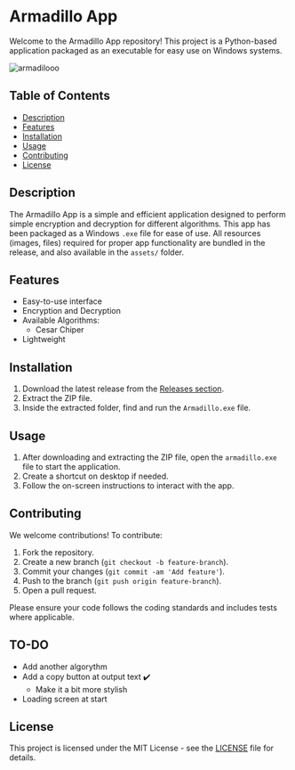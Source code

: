 # Armadillo App

Welcome to the Armadillo App repository! This project is a Python-based application packaged as an executable for easy use on Windows systems.

![armadilooo](https://github.com/user-attachments/assets/3fe0c0a1-3b98-413a-a1f7-032d3fb94d58)

## Table of Contents
- [Description](#description)
- [Features](#features)
- [Installation](#installation)
- [Usage](#usage)
- [Contributing](#contributing)
- [License](#license)

## Description

The Armadillo App is a simple and efficient application designed to perform simple encryption and decryption for different algorithms. This app has been packaged as a Windows `.exe` file for ease of use. All resources (images, files) required for proper app functionality are bundled in the release, and also available in the `assets/` folder.

## Features

- Easy-to-use interface
- Encryption and Decryption
- Available Algorithms:
  - Cesar Chiper
- Lightweight

## Installation

1. Download the latest release from the [Releases section](https://github.com/batamladen/Armadillo/releases).
2. Extract the ZIP file.
3. Inside the extracted folder, find and run the `Armadillo.exe` file.

## Usage

1. After downloading and extracting the ZIP file, open the `armadillo.exe` file to start the application.
2. Create a shortcut on desktop if needed.
3. Follow the on-screen instructions to interact with the app.

## Contributing

We welcome contributions! To contribute:
1. Fork the repository.
2. Create a new branch (`git checkout -b feature-branch`).
3. Commit your changes (`git commit -am 'Add feature'`).
4. Push to the branch (`git push origin feature-branch`).
5. Open a pull request.

Please ensure your code follows the coding standards and includes tests where applicable.

## TO-DO
* Add another algorythm
* Add a copy button at output text ✔️
  * Make it a bit more stylish
* Loading screen at start

## License

This project is licensed under the MIT License - see the [LICENSE](https://github.com/batamladen/Armadillo/blob/main/LICENSE.md) file for details.



